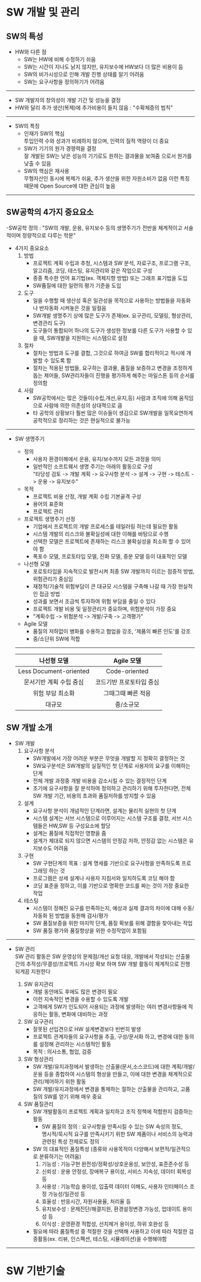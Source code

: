 # SW 개발 및 관리
## SW의 특성
- HW와 다른 점
    - SW는 HW에 비해 수정하기 쉬움
    - SW는 시간이 지나도 낡지 않지만, 유지보수에 HW보다 더 많은 비용이 듬
    - SW의 비가시성으로 인해 개발 진행 상태를 알기 어려움
    - SW는 요구사항을 정의하기가 어려움

***

- SW 개발자의 창의성이 개발 기간 및 성능을 결정
- HW와 달리 추가 생산(복제)에 추가비용이 들지 않음 : "수확체증의 법칙"

***

- SW의 특징
    - 인재가 SW의 핵심  
투입인력 수와 성과가 비례하지 않으며, 인력의 질적 역량이 더 중요
    - SW가 기기의 원가 경쟁력을 결정  
잘 개발된 SW는 낮은 성능의 기기로도 원하는 결과물을 보여줌 으로서 원가를 낮출 수 있음
    - SW의 핵심은 재사용  
무형자산인 동시에 복제가 쉬움, 추가 생산을 위한 자원소비가 없음 이런 특징 때문에 Open Source에 대한 관심이 높음

***

## SW공학의 4가지 중요요소
-SW공학 정의 : "SW의 개발, 운용, 유지보수 등의 생명주기가 전반을 체계적이고 서술적이며 정량적으로 다루는 학문"

- 4가지 중요요소
    1. 방법
        - 프로젝트 계획 수립과 추청, 시스템과 SW 분석, 자료구조, 프로그램 구조, 알고리즘, 코딩, 테스팅, 유지관리와 같은 작업으로 구성
        - 종종 특수한 언어 표기법(ex. 객체지향 방법) 또는 그래프 표기법을 도입
        - SW품질에 대한 일련의 평가 기준을 도입
    2. 도구
        - 일을 수행할 때 생산성 혹은 일관성을 목적으로 사용하는 방법들을 자동화나 반자동화 시켜놓은 것을 일컬음
        - SW개발 생명주기 상에 많은 도구가 존재(ex. 요구관리, 모델링, 형상관리, 변경관리 도구)
        - 도구들이 통합되어 하나의 도구가 생성한 정보를 다른 도구가 사용할 수 있을 때, SW개발을 지원하는 시스템으로 설정
    3. 절차
        - 절차는 방법과 도구를 결합, 그것으로 하여금 SW를 합리적이고 적시에 개발할 수 있도록 함
        - 절차는 적용된 방법들, 요구하는 결과물, 품질을 보증하고 변경을 조정하게 돕는 제어들, SW관리자들이 진행을 평가하게 해주는 마일스톤 등의 순서를 정의함
    4. 사람
        - SW공학에서는 많은 것들이(수립,개선,유지,등) 사람과 조직에 의해 움직임으로 사람에 의한 의존성의 상대젹으로 큼
        - 타 공학의 상황보다 훨씬 많은 이슈들이 생김으로 SW개발을 일목요연하게 공학적으로 정리하는 것은 현실적으로 불가능

***

- SW 생명주기
    - 정의
        - 사용자 환경이해에서 운용, 유지/보수까지 모든 과정을 의미
        - 일반적인 소프트웨서 생명 주기는 아래의 활동으로 구성  
        "타당성 검토 -> 개발 계획 -> 요구사항 분석 -> 설계 -> 구현 -> 테스트 -> 운용 -> 유지보수" 
    - 목적
        - 프로젝트 비용 산정, 개발 계획 수립 기본골격 구성
        - 용어의 표준화
        - 프로젝트 관리
    - 프로젝트 생명주기 선정
        - 기업에서 프로젝트의 개발 프로세스를 테일러링 하는데 필요한 활동
        - 시스템 개발의 리스크와 불확실성에 대한 이해를 바탕으로 수행
        - 선택한 모델은 프로젝트에 존재하는 리스크 불확실성을 최소화 할 수 있어야 함
        - 폭포수 모델, 프로토타입 모델, 진화 모델, 증분 모델 등이 대표적인 모델
    - 나선형 모델
        - 포로토타입을 지속적으로 발전시켜 최종 SW 개발까지 이르는 점증적 방법, 위험관리가 중심임
        - 재정적/기술적 위험부담이 큰 대규모 시스템을 구축해 나갈 때 가장 현실적인 접금 방법
        - 성과를 보면서 조금씩 투자하여 위험 부담을 줄일 수 있다
        - 프로젝트 개발 비용 및 일정관리가 중요하며, 위험분석이 가장 중요
        - "계획수립 -> 위험분석 -> 개발/구축 -> 고객평가"
    - Agile 모델
        - 품질의 저하없이 병화를 수용하고 협업을 강조, '제품의 빠른 인도'를 강조
        - 중/소단위 SW에 적합
     
     ***
     
     |나선형 모델|Agile 모델|
     |:---:|:---:|
     |Less Document-oriented|Code-oriented|
     |문서기반 계획 수립 중심|코드기반 프로토타입 중심|
     |위험 부담 최소화|그때그때 빠른 적응|
     |대규모|중/소규모|
     
     

## SW 개발 소개
- SW 개발
    1. 요구사항 분석
        - SW개발에서 가장 어려운 부분은 무엇을 개발할 지 정확히 결정하는 것
        - SW요구분석은 SW개발의 실질적인 첫 단계로 사용자의 요구를 이해하는 단계
        - 전체 개발 과정중 개발 비용을 감소시킬 수 있는 결정적인 단계
        - 초기에 요구사항을 잘 분석하여 정의하고 관리하기 위해 투자한다면, 전체 SW 개발 기간, 비용의 초과와 품질저하를 방지할 수 있음
    2. 설계
        - 요구사항 분석이 개념적인 단계라면, 설계는 물리적 실현의 첫 단계
        - 시스템 설계는 서브 시스템으로 이루어지는 시스템 구조를 결정, 서브 시스템들은 HW,SW 등 구성요소에 할당
        - 설계는 품질에 직접적인 영향을 줌
        - 설계가 제대로 되지 않으면 시스템의 안정감 저하, 안정감 없는 시스템은 유지보수도 어려움
    3. 구현
        - SW 구현단계의 목표 : 설계 명세를 기반으로 요구사항을 만족하도록 프로그래밍 하는 것
        - 프로그램은 상세 설계나 사용자 지침서와 일치하도록 코딩 해야 함
        - 코딩 표준을 정하고, 이를 기반으로 명확한 코드를 짜는 것이 가장 중요한 작업
    4. 테스팅
        - 시스템이 정해진 요구를 만족하는지, 예상과 실제 결과의 차이에 대해 수동/자동화 된 방법을 동원해 검사/평가
        - SW 품질보증을 위한 마지막 단계, 품질 확보를 위해 결함을 찾아내는 작업
        - SW 품질 평가와 품질향상을 위한 수정작업이 포함됨

***

- SW 관리  
    SW 관리 활동은 SW 운영상의 문제점/개선 요청 대응, 개발에서 작성되는 산출물 간의 추적성/무결성/프로젝트 가시성 확보 하며 SW 개발 활동이 체계적으로 진행되게끔 지원한다
    
    1. SW 유지관리
        - 개발 동안에도 후에도 많은 변경이 필요
        - 이런 지속적인 변경을 수용할 수 있도록 개발
        - 고객에게 SW가 인도되어 사용되는 과정에 발생하는 여러 변경사항들에 적응하는 활동, 변화에 대비하는 과정
    2. SW 요구관리
        - 잘못된 선입견으로 HW 설계변경보다 빈번히 발생
        - 프로젝트 관계자들의 요구사항을 추출, 구성/문서화 하고, 변경에 대한 동의를 설정해 관리하는 시스템적인 활동
        - 목적 : 의사소통, 협업, 검증
    3. SW 형상관리
        - SW 개발/유지과정에서 발생하는 산출물(문서,소스코드)에 대한 계획/개발/운용 등을 종합하여 시스템의 형상을 만들고, 이에 대한 변경을 체계적으로 관리/제어하기 위한 활동
        - SW 개발/유지과정에서 변경을 통제하는 절하는 산출물을 관리하고, 고품질의 SW를 얻기 위해 매우 중요
    4. SW 품질관리
        - SW 개발활동이 프로젝트 계획과 일치하고 조직 정책에 적합한지 검증하는 활동
            - SW 품질의 정의 : 요구사항을 만족시킬 수 있는 SW 속성의 정도,  
                명시적/묵시적 요구를 만족시키기 위한 SW 제품이나 서비스의 능력과 관련된 특성 전체로도 정의
        - SW 의 대표적인 품질특성 (종류와 사용목적이 다양해서 보편적/일관적으로 분류하기는 어려움)
            1. 기능성 : 기능구현 완전성/정확성/상호운용성, 보안성, 표준준수성 등
            2. 신뢰성 : 운용 안정성, 장애복구 용이성, 서비스 지속성, 데이터 회복성 등
            3. 사용성 : 기능학습 용이성, 입출력 데이터 이해도, 사용자 인터페이스 조정 가능성/일관성 등
            4. 효율성 : 반응시간, 자원사용율, 처리율 등
            5. 유지보수성 : 문제진단/해결지원, 환경설정변경 가능성, 업데이트 용이성 등
            6. 이식성 : 운영환경 적합성, 선치제거 용이성, 하위 호완성 등
        - 필요에 따라 품질특성 중 적절한 것을 선택해 사용하고 이에 따라 적절한 검증활동(ex. 리뷰, 인스펙션, 테스팅, 시뮬레이션)을 수행해야함

***

# SW 기반기술
